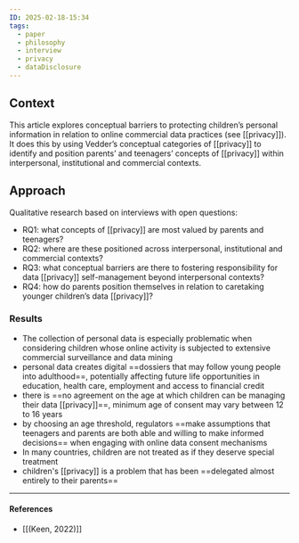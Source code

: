 ```yaml
---
ID: 2025-02-18-15:34
tags:
  - paper
  - philosophy
  - interview
  - privacy
  - dataDisclosure
---
```

## Context

This article explores conceptual barriers to protecting children’s personal information in relation to online commercial data practices (see [[privacy]]). It does this by using Vedder’s conceptual categories of [[privacy]] to identify and position parents’ and teenagers’ concepts of [[privacy]] within interpersonal, institutional and commercial contexts.

## Approach

Qualitative research based on interviews with open questions:
- RQ1: what concepts of [[privacy]] are most valued by parents and teenagers?
- RQ2: where are these positioned across interpersonal, institutional and commercial contexts?
- RQ3: what conceptual barriers are there to fostering responsibility for data [[privacy]] self-management beyond interpersonal contexts?
- RQ4: how do parents position themselves in relation to caretaking younger children’s data [[privacy]]?

### Results

- The collection of personal data is especially problematic when considering children whose online activity is subjected to extensive commercial surveillance and data mining 
- personal data creates digital ==dossiers that may follow young people into adulthood==, potentially affecting future life opportunities in education, health care, employment and access to financial credit 
- there is ==no agreement on the age at which children can be managing their data [[privacy]]==, minimum age of consent may vary between 12 to 16 years
- by choosing an age threshold, regulators ==make assumptions that teenagers and parents are both able and willing to make informed decisions== when engaging with online data consent mechanisms
- In many countries, children are not treated as if they deserve special treatment
- children's [[privacy]] is a problem that has been ==delegated almost entirely to their parents==


---
#### References
- [[(Keen, 2022)]]